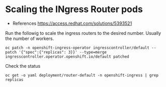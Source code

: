 # Scaling the INgress Router pods

 - References
    https://access.redhat.com/solutions/5393521
    
Run the followig to scale the ingress routers to the desired number. Usually the number of workers.
```
oc patch -n openshift-ingress-operator ingresscontroller/default --patch '{"spec":{"replicas": 3}}' --type=merge
ingresscontroller.operator.openshift.io/default patched
```

Check the status
```
oc get -o yaml deployment/router-default -n openshift-ingress | grep replicas
```


